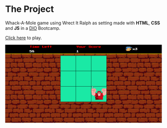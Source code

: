 # The Project

Whack-A-Mole game using Wrect It Ralph as setting made with **HTML**, **CSS** and **JS** in a [DIO](https://www.dio.me/) Bootcamp.

[Click here](https://alexgabriel8.github.io/detona-ralph-dio/) to play.

![Game Preview](./readme-assets/game-preview.gif)